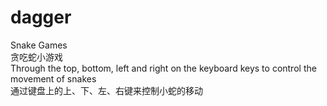 # dagger

Snake Games <br/>
贪吃蛇小游戏 <br/>
Through the top, bottom, left and right on the keyboard keys to control the movement of snakes <br/>
通过键盘上的上、下、左、右键来控制小蛇的移动 <br/>
